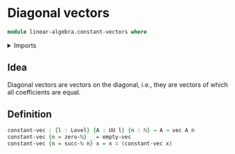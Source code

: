 # Diagonal vectors

```agda
module linear-algebra.constant-vectors where
```

<details><summary>Imports</summary>

```agda
open import linear-algebra.vectors
open import foundation.universe-levels
open import elementary-number-theory.natural-numbers
```

</details>

## Idea

Diagonal vectors are vectors on the diagonal, i.e., they are vectors of which all coefficients are equal.

## Definition

```agda
constant-vec : {l : Level} {A : UU l} {n : ℕ} → A → vec A n
constant-vec {n = zero-ℕ} _ = empty-vec
constant-vec {n = succ-ℕ n} x = x ∷ (constant-vec x)
```

